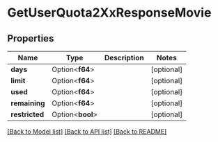 # GetUserQuota2XxResponseMovie

## Properties

Name | Type | Description | Notes
------------ | ------------- | ------------- | -------------
**days** | Option<**f64**> |  | [optional]
**limit** | Option<**f64**> |  | [optional]
**used** | Option<**f64**> |  | [optional]
**remaining** | Option<**f64**> |  | [optional]
**restricted** | Option<**bool**> |  | [optional]

[[Back to Model list]](../README.md#documentation-for-models) [[Back to API list]](../README.md#documentation-for-api-endpoints) [[Back to README]](../README.md)



